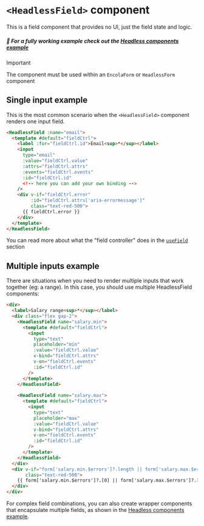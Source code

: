 # `<HeadlessField>` component

<!-- 
This page should provide:
1. Overview of useField composable and HeadlessField component
2. API reference for returned properties and methods
3. Basic implementation examples for different input types
4. Field state management
5. Handling field-level validation
6. Integration with parent form
7. Common patterns and best practices
8. Advanced usage examples
-->

<TabNav :items="[
{ label: 'Usage', link: '/headless/field' },
{ label: 'API', link: '/headless/field_api' },
]" />

This is a field component that provides no UI, just the field state and logic.

##### :notebook_with_decorative_cover: For a fully working example check out the [Headless components example](/examples/headless-components)

> [!IMPORTANT]
> The component must be used within an `EncolaForm` or `HeadlessForm` component

## Single input example

This is the most common scenario when the `<HeadlessField>` component renders one input field. 

```html
<HeadlessField :name="email">
  <template #default="fieldCtrl">
    <label :for="fieldCtrl.id">Email<sup>*</sup></label>
    <input
      type="email"
      :value="fieldCtrl.value"
      :attrs="fieldCtrl.attrs"
      :events="fieldCtrl.events"
      :id="fieldCtrl.id"
      <!-- here you can add your own binding -->
    />
    <div v-if="fieldCtrl.error"
         :id="fieldCtrl.attrs['aria-errormessage']"
         class="text-red-500">
      {{ fieldCtrl.error }}
    </div>
  </template>
</HeadlessField>
```

You can read more about what the "field controller" does in the [`useField`](/advanced/usefield)  section

## Multiple inputs example

There are situations when you need to render multiple inputs that work together (eg: a range). In this case, you should use multiple HeadlessField components:

```html
<div>
  <label>Salary range<sup>*</sup></label>
  <div class="flex gap-2">
    <HeadlessField name="salary.min">
      <template #default="fieldCtrl">
        <input
          type="text"
          placeholder="min"
          :value="fieldCtrl.value"
          v-bind="fieldCtrl.attrs"
          v-on="fieldCtrl.events"
          :id="fieldCtrl.id"
        />
      </template>
    </HeadlessField>
    
    <HeadlessField name="salary.max">
      <template #default="fieldCtrl">
        <input
          type="text"
          placeholder="max"
          :value="fieldCtrl.value"
          v-bind="fieldCtrl.attrs"
          v-on="fieldCtrl.events"
          :id="fieldCtrl.id"
        />
      </template>
    </HeadlessField>
  </div>
  <div v-if="form['salary.min.$errors']?.length || form['salary.max.$errors']?.length"
       class="text-red-500">
    {{ form['salary.min.$errors']?.[0] || form['salary.max.$errors']?.[0] }}
  </div>
</div>
```

For complex field combinations, you can also create wrapper components that encapsulate multiple fields, as shown in the [Headless components example](/examples/headless-components).
